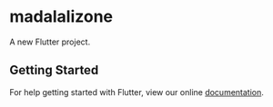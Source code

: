 # madalalizone

A new Flutter project.

## Getting Started

For help getting started with Flutter, view our online
[documentation](https://flutter.io/).
